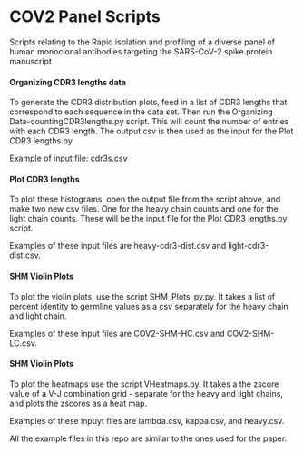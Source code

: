 # COV2 Panel Scripts
Scripts relating to the Rapid isolation and profiling of a diverse panel of human monoclonal antibodies targeting the SARS-CoV-2 spike protein manuscript


#### Organizing CDR3 lengths data

To generate the CDR3 distribution plots, feed in a list of CDR3 lengths that correspond to each sequence in the data set. Then run the Organizing Data-countingCDR3lengths.py script. This will count the number of entries with each CDR3 length. The output csv is then used as the input for the Plot CDR3 lengths.py

Example of input file: cdr3s.csv

#### Plot CDR3 lengths

To plot these histograms, open the output file from the script above, and make two new csv files. One for the heavy chain counts and one for the light chain counts. These will be the input file for the Plot CDR3 lengths.py script. 

Examples of these input files are heavy-cdr3-dist.csv and light-cdr3-dist.csv.

#### SHM Violin Plots

To plot the violin plots, use the script SHM_Plots_py.py. It takes a list of percent identity to germline values as a csv separately for the heavy chain and light chain. 

Examples of these input files are COV2-SHM-HC.csv and COV2-SHM-LC.csv.

#### SHM Violin Plots

To plot the heatmaps use the script VHeatmaps.py. It takes a the zscore value of a V-J combination grid - separate for the heavy and light chains, and plots the zscores as a heat map. 

Examples of these inpuyt files are lambda.csv, kappa.csv, and heavy.csv. 

All the example files in this repo are similar to the ones used for the paper. 

